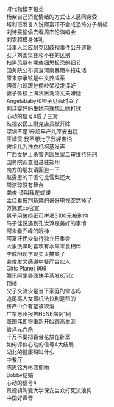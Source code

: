 时代楷模李桓英  
杨紫自己消化情绪的方式让人感同身受  
塔利班发言人说阿富汗不会成恐怖分子跳板  
刘诗雯偷偷去看周杰伦演唱会  
刘雯超模身体乳  
当事人回应耐克因歧视事件公开道歉  
女乒刘国梁在和不在的区别  
扫黑风暴有哪些细思极恐的细节  
国务院公布调查河南暴雨举报电话  
原来李承铉是中文养成系  
傅首尔说跟孙俪吵架没发挥好  
妻子坠楼上海法医洗清丈夫嫌疑  
Angelababy和橙子见面时哭了  
刘诗雯妈妈生她前就想让她打球  
心动的信号4成了三对  
歧视农民工耐克店员被开除  
深圳不足1斤超早产儿平安出院  
王靖雯 我不想比了我好害怕  
宋祖儿为洗衣机柯基发声  
广西女护士杀害男医生案二审维持死刑  
国务院调查组进驻郑州  
南方的朋友请回避一下  
赵露思的干饭勺比雪梨还大  
周洁琼没有舞台  
龚俊 请叫我花蝴蝶  
孟佳看披荆斩棘的哥哥电视突然掉了  
方陈式cp官宣  
男子用破损纸币拼凑3100元被刑拘  
马子佳说遇到孔汝淳是美好的事情  
阿朱看乔峰的眼神  
阿富汗民众举行独立日集会  
大象洗澡时喜欢有水果零食相伴  
李成阳现学现卖太搞笑了  
龚俊发文感谢中餐厅合伙人  
Girls Planet 999  
腾讯阿里美团快手蒸发8万亿  
顶楼  
父子交流少是当下家庭的常态吗  
追尾骂人女司机法拉利是租的  
房产中介有望被取消  
广东惠州报告H5N6病例1例  
张国伟即将重新开始跳高生涯  
管泽元六杀  
千万不要把百合花放在卧室  
如何评价心动的信号4大结局  
湖北的健康码叫什么  
中餐厅  
陈思铭方彬涵拥吻  
Bobby结婚  
心动的信号4  
景德镇陶瓷大学保安当众打死流浪狗  
中国好声音  
